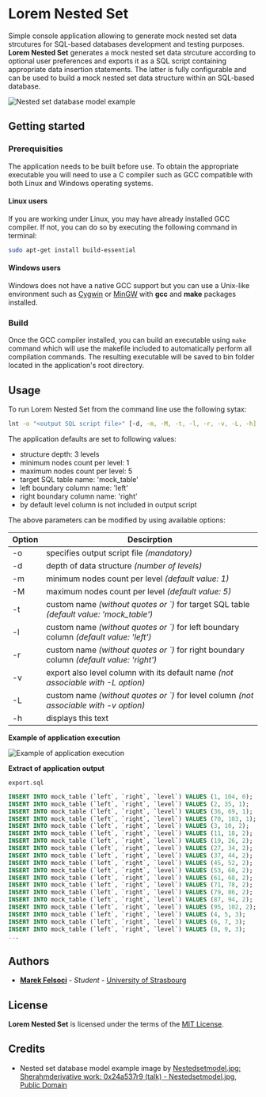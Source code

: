 # Lorem Nested Set

Simple console application allowing to generate mock nested set data strcutures for SQL-based databases development and testing purposes. **Lorem Nested Set** generates a mock nested set data strcuture according to optional user preferences and exports it as a SQL script containing appropriate data insertion statements. The latter is fully configurable and can be used to build a mock nested set data structure within an SQL-based database. 

![Nested set database model example](https://image.ibb.co/bU5mta/Nested_Set_Model_Ex.png)

## Getting started

### Prerequisities

The application needs to be built before use. To obtain the appropriate executable you will need to use a C compiler such as GCC compatible with both Linux and Windows operating systems.

#### Linux users

If you are working under Linux, you may have already installed GCC compiler. If not, you can do so by executing the following command in terminal:

```bash
sudo apt-get install build-essential
```

#### Windows users

Windows does not have a native GCC support but you can use a Unix-like environment such as [Cygwin](https://www.cygwin.com) or [MinGW](www.mingw.org) with **gcc** and **make** packages installed.

### Build

Once the GCC compiler installed, you can build an executable using ``make`` command which will use the makefile included to automatically perform all compilation commands. The resulting executable will be saved to bin folder located in the application's root directory.

## Usage

To run Lorem Nested Set from the command line use the following sytax:

```bash
lnt -o "<output SQL script file>" [-d, -m, -M, -t, -l, -r, -v, -L, -h]
```
	
The application defaults are set to following values:
* structure depth:					3 levels
* minimum nodes count per level:	1
* maximum nodes count per level:	5
* target SQL table name:			'mock_table'
* left boundary column name:		'left'
* right boundary column name:		'right'
* by default level column is not included in output script

The above parameters can be modified by using available options:

| Option | Descirption |
| ------ | ----------- |
| -o | specifies output script file *(mandatory)* |
| -d | depth of data structure *(number of levels)*
| -m | minimum nodes count per level *(default value: 1)* |
| -M | maximum nodes count per level *(default value: 5)* |
| -t | custom name *(without quotes or \`)* for target SQL table *(default value: 'mock_table')* |
| -l | custom name *(without quotes or \`)* for left boundary column *(default value: 'left')* |
| -r | custom name *(without quotes or \`)* for right boundary column *(default value: 'right')* |
| -v | export also level column with its default name *(not associable with -L option)* |
| -L | custom name *(without quotes or \`)* for level column *(not associable with -v option)* |
| -h | displays this text |

**Example of application execution**

![Example of application execution](https://preview.ibb.co/bFDbbv/LNSExUpd.png)

**Extract of application output**

``export.sql``

```sql
INSERT INTO mock_table (`left`, `right`, `level`) VALUES (1, 104, 0);
INSERT INTO mock_table (`left`, `right`, `level`) VALUES (2, 35, 1);
INSERT INTO mock_table (`left`, `right`, `level`) VALUES (36, 69, 1);
INSERT INTO mock_table (`left`, `right`, `level`) VALUES (70, 103, 1);
INSERT INTO mock_table (`left`, `right`, `level`) VALUES (3, 10, 2);
INSERT INTO mock_table (`left`, `right`, `level`) VALUES (11, 18, 2);
INSERT INTO mock_table (`left`, `right`, `level`) VALUES (19, 26, 2);
INSERT INTO mock_table (`left`, `right`, `level`) VALUES (27, 34, 2);
INSERT INTO mock_table (`left`, `right`, `level`) VALUES (37, 44, 2);
INSERT INTO mock_table (`left`, `right`, `level`) VALUES (45, 52, 2);
INSERT INTO mock_table (`left`, `right`, `level`) VALUES (53, 60, 2);
INSERT INTO mock_table (`left`, `right`, `level`) VALUES (61, 68, 2);
INSERT INTO mock_table (`left`, `right`, `level`) VALUES (71, 78, 2);
INSERT INTO mock_table (`left`, `right`, `level`) VALUES (79, 86, 2);
INSERT INTO mock_table (`left`, `right`, `level`) VALUES (87, 94, 2);
INSERT INTO mock_table (`left`, `right`, `level`) VALUES (95, 102, 2);
INSERT INTO mock_table (`left`, `right`, `level`) VALUES (4, 5, 3);
INSERT INTO mock_table (`left`, `right`, `level`) VALUES (6, 7, 3);
INSERT INTO mock_table (`left`, `right`, `level`) VALUES (8, 9, 3);
...
```

## Authors

* [**Marek Felsoci**](http://www.marekonline.eu) - *Student* - [University of Strasbourg](https://www.unistra.fr)

## License

**Lorem Nested Set** is licensed under the terms of the [MIT License](LICENSE).

## Credits

* Nested set database model example image by [Nestedsetmodel.jpg: Sherahmderivative work: 0x24a537r9 (talk) - Nestedsetmodel.jpg, Public Domain](https://commons.wikimedia.org/w/index.php?curid=10979293)
